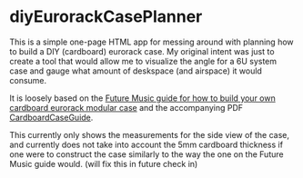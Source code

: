 # diyEurorackCasePlanner
This is a simple one-page HTML app for messing around with planning how to build a DIY (cardboard) eurorack case. My original intent was just to create a tool that would allow me to visualize the angle for a 6U system case and gauge what amount of deskspace (and airspace) it would consume.

It is loosely based on the [Future Music guide for how to build your own cardboard eurorack modular case](http://www.musicradar.com/tuition/tech/how-to-build-your-own-cardboard-eurorack-modular-case-625196) and the accompanying PDF [CardboardCaseGuide](http://cdn.mos.musicradar.com/images/aaaroot/tech/7july15/DIY-Eurorack-case/CardboardCaseGuide.zip). 

This currently only shows the measurements for the side view of the case, and currently does not take into account the 5mm cardboard thickness if one were to construct the case similarly to the way the one on the Future Music guide would. (will fix this in future check in)